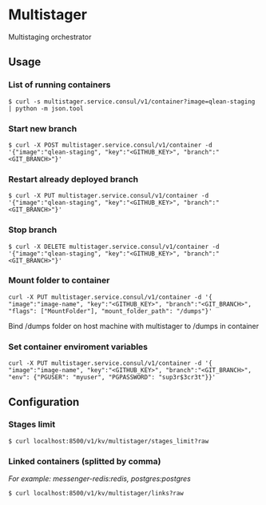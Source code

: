 # Multistager
Multistaging orchestrator

## Usage

### List of running containers

`$ curl -s multistager.service.consul/v1/container?image=qlean-staging | python -m json.tool`

### Start new branch

`$ curl -X POST multistager.service.consul/v1/container -d '{"image":"qlean-staging", "key":"<GITHUB_KEY>", "branch":"<GIT_BRANCH>"}'`

### Restart already deployed branch

`$ curl -X PUT multistager.service.consul/v1/container -d '{"image":"qlean-staging", "key":"<GITHUB_KEY>", "branch":"<GIT_BRANCH>"}'`

### Stop branch

`$ curl -X DELETE multistager.service.consul/v1/container -d '{"image":"qlean-staging", "key":"<GITHUB_KEY>", "branch":"<GIT_BRANCH>"}'`

### Mount folder to container

`curl -X PUT multistager.service.consul/v1/container -d '{ "image":"image-name", "key":"<GITHUB_KEY>", "branch":"<GIT_BRANCH>", "flags": ["MountFolder"], "mount_folder_path": "/dumps"}'`

Bind /dumps folder on host machine with multistager to /dumps in container

### Set container enviroment variables 

`curl -X PUT multistager.service.consul/v1/container -d '{ "image":"image-name", "key":"<GITHUB_KEY>", "branch":"<GIT_BRANCH>", "env": {"PGUSER": "myuser", "PGPASSWORD": "sup3r$3cr3t"}}'`

## Configuration

### Stages limit

`$ curl localhost:8500/v1/kv/multistager/stages_limit?raw`

### Linked containers (splitted by comma)

*For example: messenger-redis:redis, postgres:postgres*

`$ curl localhost:8500/v1/kv/multistager/links?raw`

